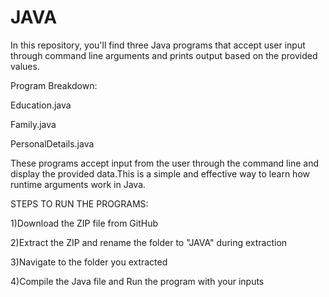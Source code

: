 # JAVA

In this repository, you'll find three Java programs that accept user input through command line arguments and prints output based on the provided values.

Program Breakdown:

Education.java

Family.java

PersonalDetails.java 

These programs accept input from the user through the command line and display the provided data.This is a simple and effective way to learn how runtime arguments work in Java.

STEPS TO RUN THE PROGRAMS:

1)Download the ZIP file from GitHub
 
2)Extract the ZIP and rename the folder to "JAVA" during extraction

3)Navigate to the folder you extracted

4)Compile the Java file and Run the program with your inputs


